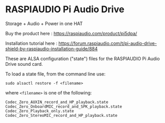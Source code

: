 # RASPIAUDIO Pi Audio Drive

 Storage + Audio + Power in one HAT

Buy the product here :
 https://raspiaudio.com/product/pi5dpa/

 Installation tutorial here : 
 https://forum.raspiaudio.com/t/pi-audio-drive-shield-by-raspiaudio-installation-guide/884

These are ALSA configuration ("state") files for the RASPIAUDIO Pi Audio Drive sound card.


To load a state file, from the command line use:

    sudo alsactl restore -f <filename>

where `<filename>` is one of the following:

    Codec_Zero_AUXIN_record_and_HP_playback.state
    Codec_Zero_OnboardMIC_record_and_SPK_playback.state
    Codec_Zero_Playback_only.state
    Codec_Zero_StereoMIC_record_and_HP_playback.state
